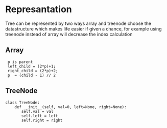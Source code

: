 # Represantation
Tree can be represented by two ways array and treenode
choose the datastructure which makes life easier if given a chance,
for example using treenode instead of array will decrease the index calculation

## Array 
```
 p is parent
 left_child = (2*p)+1; 
 right_child = (2*p)+2;
 p  = (child - 1) // 2
```
## TreeNode
 ```
class TreeNode:
     def __init__(self, val=0, left=None, right=None):
        self.val = val
        self.left = left
        self.right = right
```
